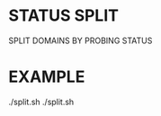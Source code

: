 # STATUS SPLIT
SPLIT DOMAINS BY PROBING STATUS

# EXAMPLE
./split.sh <file> 
./split.sh <file> <file> <file>